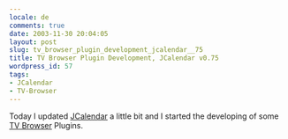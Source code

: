 ```yaml
---
locale: de
comments: true
date: 2003-11-30 20:04:05
layout: post
slug: tv_browser_plugin_development_jcalendar__75
title: TV Browser Plugin Development, JCalendar v0.75
wordpress_id: 57
tags:
- JCalendar
- TV-Browser
---
```


Today I updated [JCalendar](http://sourceforge.net/projects/jcalendar) a
little bit and I started the developing of some [TV Browser](http://tvbrowser.sf.net)
Plugins.
